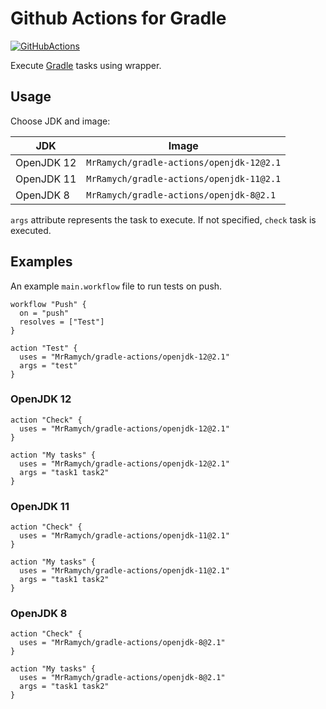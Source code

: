 # Github Actions for Gradle

[![GitHubActions](https://img.shields.io/badge/listed%20on-GitHubActions-blue.svg)](https://github-actions.netlify.com/gradle)

Execute  [Gradle](https://github.com/gradle/gradle) tasks using wrapper.

## Usage

Choose JDK and image:

JDK|Image
---|---
OpenJDK 12|`MrRamych/gradle-actions/openjdk-12@2.1`
OpenJDK 11|`MrRamych/gradle-actions/openjdk-11@2.1`
OpenJDK 8|`MrRamych/gradle-actions/openjdk-8@2.1`

`args` attribute represents the task to execute.
If not specified, `check` task is executed.

## Examples

An example `main.workflow` file to run tests on push.

```hcl
workflow "Push" {
  on = "push"
  resolves = ["Test"]
}

action "Test" {
  uses = "MrRamych/gradle-actions/openjdk-12@2.1"
  args = "test"
}
```

### OpenJDK 12

```hcl
action "Check" {
  uses = "MrRamych/gradle-actions/openjdk-12@2.1"
}
```

```hcl
action "My tasks" {
  uses = "MrRamych/gradle-actions/openjdk-12@2.1"
  args = "task1 task2"
}
```

### OpenJDK 11

```hcl
action "Check" {
  uses = "MrRamych/gradle-actions/openjdk-11@2.1"
}
```

```hcl
action "My tasks" {
  uses = "MrRamych/gradle-actions/openjdk-11@2.1"
  args = "task1 task2"
}
```

### OpenJDK 8

```hcl
action "Check" {
  uses = "MrRamych/gradle-actions/openjdk-8@2.1"
}
```

```hcl
action "My tasks" {
  uses = "MrRamych/gradle-actions/openjdk-8@2.1"
  args = "task1 task2"
}
